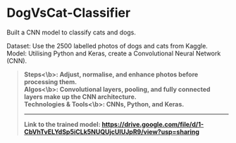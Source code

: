 # DogVsCat-Classifier
Built a CNN model to classify cats and dogs.

Dataset: Use the 2500 labelled photos of dogs and cats from Kaggle.
Model: Utilising Python and Keras, create a Convolutional Neural Network (CNN).

> <b>Steps<\b>: Adjust, normalise, and enhance photos before processing them.
> <br><b>Algos<\b>: Convolutional layers, pooling, and fully connected layers make up the CNN architecture.
> <br><b>Technologies & Tools<\b>: CNNs, Python, and Keras.
<br><hr>Link to the trained model: https://drive.google.com/file/d/1-CbVhTvELYdSp5iCLk5NUQUjcUlUJpR9/view?usp=sharing
